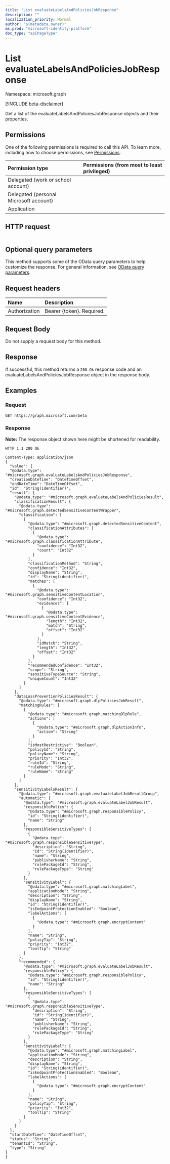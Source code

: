 ```yaml
---
title: "List evaluateLabelsAndPoliciesJobResponse"
description: ""
localization_priority: Normal
author: "$(metadata.owner)"
ms.prod: "microsoft-identity-platform"
doc_type: "apiPageType"
---
```


# List evaluateLabelsAndPoliciesJobResponse

Namespace: microsoft.graph

[!INCLUDE [beta-disclaimer](../../includes/beta-disclaimer.md)]

Get a list of the evaluateLabelsAndPoliciesJobResponse objects and their properties.

## Permissions

One of the following permissions is required to call this API. To learn more, including how to choose permissions, see [Permissions](/graph/permissions-reference).

| Permission type                        | Permissions (from most to least privileged) |
| :------------------------------------- | :------------------------------------------ |
| Delegated (work or school account)     |                                             |
| Delegated (personal Microsoft account) |                                             |
| Application                            |                                             |

## HTTP request

<!-- {
  "blockType": "ignored"
}
-->

```http

```

## Optional query parameters

This method supports some of the OData query parameters to help customize the response. For general information, see [OData query parameters](/graph/query-parameters).

## Request headers

| Name          | Description               |
| :------------ | :------------------------ |
| Authorization | Bearer {token}. Required. |

## Request Body

<!-- Actions and Functions -->

<!-- CRUD Methods -->

Do not supply a request body for this method.

## Response

If successful, this method returns a `200 Ok` response code and an evaluateLabelsAndPoliciesJobResponse object in the response body.

## Examples

### Request

<!-- {
  "blockType": "request",
  "name": "list_evaluatelabelsandpoliciesjobresponse"
}
-->

```http
GET https://graph.microsoft.com/beta

```

### Response

**Note:** The response object shown here might be shortened for readability.

<!-- {
  "blockType": "response",
  "truncated": true,
  "@odata.type": "microsoft.dataClassificationService.contract.evaluateLabelsAndPoliciesJobResponse"
}
-->

```http
HTTP 1.1 200 Ok

Content-Type: application/json
{
  "value": {
  "@odata.type": "#microsoft.graph.evaluateLabelsAndPoliciesJobResponse",
  "creationDateTime": "DateTimeOffset",
  "endDateTime": "DateTimeOffset",
  "id": "String(identifier)",
  "result": {
    "@odata.type": "#microsoft.graph.evaluateLabelsAndPoliciesResult",
    "classificationResult": {
      "@odata.type": "#microsoft.graph.detectedSensitiveContentWrapper",
      "classification": [
        {
          "@odata.type": "#microsoft.graph.detectedSensitiveContent",
          "classificationAttributes": [
            {
              "@odata.type": "#microsoft.graph.classificationAttribute",
              "confidence": "Int32",
              "count": "Int32"
            }
          ],
          "classificationMethod": "String",
          "confidence": "Int32",
          "displayName": "String",
          "id": "String(identifier)",
          "matches": [
            {
              "@odata.type": "#microsoft.graph.sensitiveContentLocation",
              "confidence": "Int32",
              "evidences": [
                {
                  "@odata.type": "#microsoft.graph.sensitiveContentEvidence",
                  "length": "Int32",
                  "match": "String",
                  "offset": "Int32"
                }
              ],
              "idMatch": "String",
              "length": "Int32",
              "offset": "Int32"
            }
          ],
          "recommendedConfidence": "Int32",
          "scope": "String",
          "sensitiveTypeSource": "String",
          "uniqueCount": "Int32"
        }
      ]
    },
    "dataLossPreventionPoliciesResult": {
      "@odata.type": "#microsoft.graph.dlpPoliciesJobResult",
      "matchingRules": [
        {
          "@odata.type": "#microsoft.graph.matchingDlpRule",
          "actions": [
            {
              "@odata.type": "#microsoft.graph.dlpActionInfo",
              "action": "String"
            }
          ],
          "isMostRestrictive": "Boolean",
          "policyId": "String",
          "policyName": "String",
          "priority": "Int32",
          "ruleId": "String",
          "ruleMode": "String",
          "ruleName": "String"
        }
      ]
    },
    "sensitivityLabelsResult": {
      "@odata.type": "#microsoft.graph.evaluateLabelJobResultGroup",
      "automatic": {
        "@odata.type": "#microsoft.graph.evaluateLabelJobResult",
        "responsiblePolicy": {
          "@odata.type": "#microsoft.graph.responsiblePolicy",
          "id": "String(identifier)",
          "name": "String"
        },
        "responsibleSensitiveTypes": [
          {
            "@odata.type": "#microsoft.graph.responsibleSensitiveType",
            "description": "String",
            "id": "String(identifier)",
            "name": "String",
            "publisherName": "String",
            "rulePackageId": "String",
            "rulePackageType": "String"
          }
        ],
        "sensitivityLabel": {
          "@odata.type": "#microsoft.graph.matchingLabel",
          "applicationMode": "String",
          "description": "String",
          "displayName": "String",
          "id": "String(identifier)",
          "isEndpointProtectionEnabled": "Boolean",
          "labelActions": [
            {
              "@odata.type": "#microsoft.graph.encryptContent"
            }
          ],
          "name": "String",
          "policyTip": "String",
          "priority": "Int32",
          "toolTip": "String"
        }
      },
      "recommended": {
        "@odata.type": "#microsoft.graph.evaluateLabelJobResult",
        "responsiblePolicy": {
          "@odata.type": "#microsoft.graph.responsiblePolicy",
          "id": "String(identifier)",
          "name": "String"
        },
        "responsibleSensitiveTypes": [
          {
            "@odata.type": "#microsoft.graph.responsibleSensitiveType",
            "description": "String",
            "id": "String(identifier)",
            "name": "String",
            "publisherName": "String",
            "rulePackageId": "String",
            "rulePackageType": "String"
          }
        ],
        "sensitivityLabel": {
          "@odata.type": "#microsoft.graph.matchingLabel",
          "applicationMode": "String",
          "description": "String",
          "displayName": "String",
          "id": "String(identifier)",
          "isEndpointProtectionEnabled": "Boolean",
          "labelActions": [
            {
              "@odata.type": "#microsoft.graph.encryptContent"
            }
          ],
          "name": "String",
          "policyTip": "String",
          "priority": "Int32",
          "toolTip": "String"
        }
      }
    }
  },
  "startDateTime": "DateTimeOffset",
  "status": "String",
  "tenantId": "String",
  "type": "String"
}
}

```
